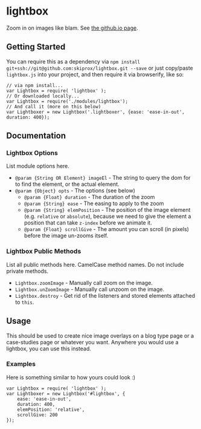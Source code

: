 # lightbox
Zoom in on images like blam. See [the github.io page](http://skiprox.github.io/lightbox/).

## Getting Started
You can require this as a dependency via `npm install git+ssh://git@github.com:skiprox/lightbox.git --save` or just copy/paste `lightbox.js` into your project, and then require it via browserify, like so:

```
// via npm install...
var Lightbox = require( 'lightbox' );
// Or downloaded locally...
var Lightbox = require('./modules/lightbox');
// And call it (more on this below)
var Lightboxer = new Lightbox('.lightboxer', {ease: 'ease-in-out', duration: 400});
```

## Documentation

### Lightbox Options
List module options here.

* `@param {String OR Element} imageEl` - The string to query the dom for to find the element, or the actual element.
* `@param {Object} opts` - The options (see below)
	* `@param {Float} duration` - The duration of the zoom
	* `@param {String} ease` - The easing to apply to the zoom
	* `@param {String} elemPosition` - The position of the image element (e.g. `relative` or `absolute`), because we need to give the element a position that can take `z-index` before we animate it.
	* `@param {Float} scrollGive` - The amount you can scroll (in pixels) before the image un-zooms itself.


### Lightbox Public Methods
List all public methods here.  CamelCase method names.  Do not include private methods.

* `Lightbox.zoomImage` - Manually call zoom on the image.
* `Lightbox.unZoomImage` - Manually call unzoom on the image.
* `Lightbox.destroy` - Get rid of the listeners and stored elements attached to `this`.


## Usage
This should be used to create nice image overlays on a blog type page or a case-studies page or whatever you want. Anywhere you would use a lightbox, you can use this instead.


### Examples
Here is something similar to how yours could look :)

```
var Lightbox = require( 'lightbox' );
var Lightboxer = new Lightbox('#lightbox', {
	ease: 'ease-in-out',
	duration: 400,
	elemPosition: 'relative',
	scrollGive: 200
});
```
